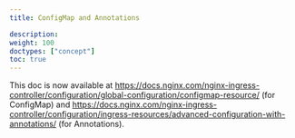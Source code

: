 ```yaml
---
title: ConfigMap and Annotations

description: 
weight: 100
doctypes: ["concept"]
toc: true
---
```



This doc is now available at https://docs.nginx.com/nginx-ingress-controller/configuration/global-configuration/configmap-resource/ (for ConfigMap) and https://docs.nginx.com/nginx-ingress-controller/configuration/ingress-resources/advanced-configuration-with-annotations/ (for Annotations).